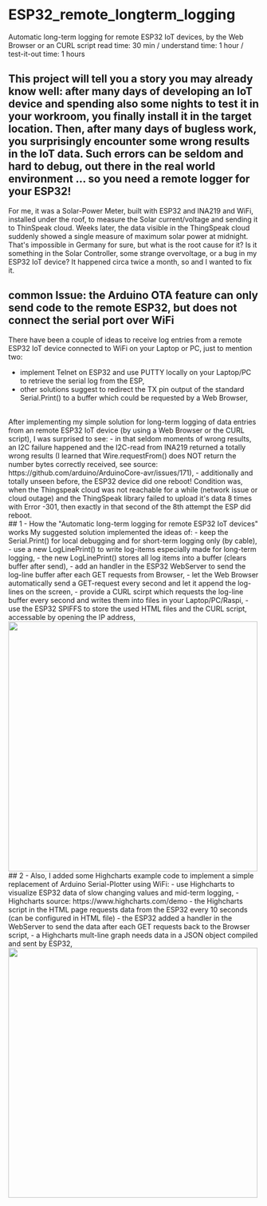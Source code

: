 # ESP32_remote_longterm_logging
Automatic long-term logging for remote ESP32 IoT devices, by the Web Browser or an CURL script
read time: 30 min / understand time: 1 hour / test-it-out time: 1 hours

## This project will tell you a story you may already know well: after many days of developing an IoT device and spending also some nights to test it in your workroom, you finally install it in the target location. Then, after many days of bugless work, you surprisingly encounter some wrong results in the IoT data. Such errors can be seldom and hard to debug, out there in the real world environment ... so you need a remote logger for your ESP32!

For me, it was a Solar-Power Meter, built with ESP32 and INA219 and WiFi, installed under the roof, to measure the Solar current/voltage and sending it to ThinSpeak cloud. 
Weeks later, the data visible in the ThingSpeak cloud suddenly showed a single measure of maximum solar power at midnight. That's impossible in Germany for sure, but what is the root cause for it? Is it something in the Solar Controller, some strange overvoltage, or a bug in my ESP32 IoT device? It happened circa twice a month, so and I wanted to fix it.

## common Issue: the Arduino OTA feature can only send code to the remote ESP32, but does not connect the serial port over WiFi
There have been a couple of ideas to receive log entries from a remote ESP32 IoT device connected to WiFi on your Laptop or PC, just to mention two: 
- implement Telnet on ESP32 and use PUTTY locally on your Laptop/PC to retrieve the serial log from the ESP,
- other solutions suggest to redirect the TX pin output of the standard Serial.Print() to a buffer which could be requested by a Web Browser,

<br/>
After implementing my simple solution for long-term logging of data entries from an remote ESP32 IoT device (by using a Web Browser or the CURL script), I was surprised to see:
- in that seldom moments of wrong results, an I2C failure happened and the I2C-read from INA219 returned a totally wrong results (I learned that Wire.requestFrom() does NOT return the number bytes correctly received, see source: https://github.com/arduino/ArduinoCore-avr/issues/171),
- additionally and totally unseen before, the ESP32 device did one reboot! Condition was, when the Thingspeak cloud was not reachable for a while (network issue or cloud outage) and the ThingSpeak library failed to upload it's data 8 times with Error -301, then exactly in that second of the 8th attempt the ESP did reboot.

<br/>
## 1 - How the "Automatic long-term logging for remote ESP32 IoT devices" works
My suggested solution implemented the ideas of:
- keep the Serial.Print() for local debugging and for short-term logging only (by cable),
- use a new LogLinePrint() to write log-items especially made for long-term logging,
- the new LogLinePrint() stores all log items into a buffer (clears buffer after send),
- add an handler in the ESP32 WebServer to send the log-line buffer after each GET requests from Browser,
- let the Web Browser automatically send a GET-request every second and let it append the log-lines on the screen,
- provide a CURL scirpt which requests the log-line buffer every second and writes them into files in your Laptop/PC/Raspi,
- use the ESP32 SPIFFS to store the used HTML files and the CURL script, accessable by opening the IP address,

<img src="1_RollerBlind/1_RollerBlind_Photo01.jpg" width="500">

<br/>
## 2 - Also, I added some Highcharts example code to implement a simple replacement of Arduino Serial-Plotter using WiFi:
- use Highcharts to visualize ESP32 data of slow changing values and mid-term logging,
- Highcharts source: https://www.highcharts.com/demo
- the Highcharts script in the HTML page requests data from the ESP32 every 10 seconds (can be configured in HTML file)
- the ESP32 added a handler in the WebServer to send the data after each GET requests back to the Browser script,
- a Highcharts mult-line graph needs data in a JSON object compiled and sent by ESP32, 

<img src="1_RollerBlind/1_RollerBlind_Photo01.jpg" width="500">
